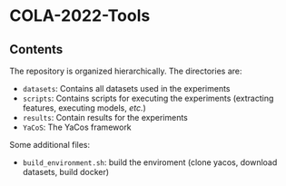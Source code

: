 # COLA-2022-Tools

## Contents

The repository is organized hierarchically. The directories are:
- `datasets`: Contains all datasets used in the experiments
- `scripts`: Contains scripts for executing the experiments (extracting features, executing models, *etc.*)
- `results`: Contain results for the experiments
- `YaCoS`: The YaCos framework

Some additional files:
- `build_environment.sh`: build the enviroment (clone yacos, download datasets, build docker)
